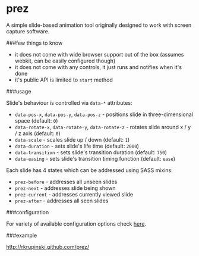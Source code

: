 prez
====

A simple slide-based animation tool originally designed to work with screen capture software.

###few things to know

* it does not come with wide browser support out of the box (assumes webkit, can be easily configured though)
* it does not come with any controls, it just runs and notifies when it's done
* it's public API is limited to `start` method

###usage

Slide's behaviour is controlled via `data-*` attributes:

* `data-pos-x`, `data-pos-y`, `data-pos-z` - positions slide in three-dimensional space (default: `0`)
* `data-rotate-x`, `data-rotate-y`, `data-rotate-z` - rotates slide around x / y / z axis (default: `0`)
* `data-scale` - scales slide up / down (default: `1`)
* `data-duration` - sets slide's life time (default: `2000`)
* `data-transition` - sets slide's transition duration (default: `750`)
* `data-easing` - sets slide's transition timing function (default: `ease`)

Each slide has 4 states which can be addressed using SASS mixins:

* `prez-before` - addresses all unseen slides
* `prez-next` - addresses slide being shown
* `prez-current` - addresses currently viewed slide
* `prez-after` - addresses all seen slides

###configuration

For variety of available configuration options check [here](https://github.com/rkrupinski/prez/blob/master/js/config.js).

###example

http://rkrupinski.github.com/prez/
